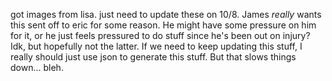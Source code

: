 got images from lisa. just need to update these on 10/8. James *really* wants this sent off to eric for some reason. He might have some pressure on him for it, or he just feels pressured to do stuff since he's been out on injury? Idk, but hopefully not the latter. If we need to keep updating this stuff, I really should just use json to generate this stuff. But that slows things down... bleh.